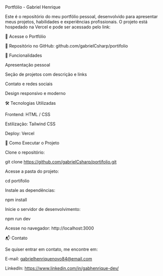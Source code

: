 Portfólio - Gabriel Henrique 

Este é o repositório do meu portfólio pessoal, desenvolvido para apresentar meus projetos, habilidades e experiências profissionais. O projeto está hospedado na Vercel e pode ser acessado pelo link:

🔗 Acesse o Portfólio

📂 Repositório no GitHub: github.com/gabrielCsharp/portifolio

📌 Funcionalidades

Apresentação pessoal

Seção de projetos com descrição e links

Contato e redes sociais

Design responsivo e moderno

🛠 Tecnologias Utilizadas

Frontend: HTML / CSS

Estilização: Tailwind CSS

Deploy: Vercel

🚀 Como Executar o Projeto

Clone o repositório:

git clone https://github.com/gabrielCsharp/portifolio.git

Acesse a pasta do projeto:

cd portifolio

Instale as dependências:

npm install

Inicie o servidor de desenvolvimento:

npm run dev

Acesse no navegador: http://localhost:3000

📬 Contato

Se quiser entrar em contato, me encontre em:

E-mail: gabrielhenriquenovo84@email.com

LinkedIn: https://www.linkedin.com/in/gabhenrique-dev/



